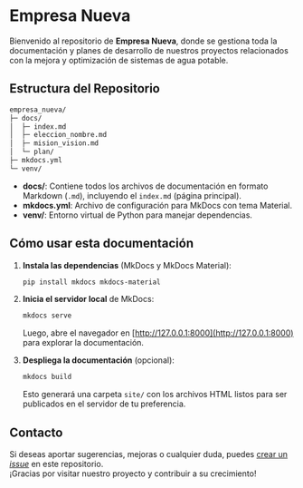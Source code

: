 # Empresa Nueva

Bienvenido al repositorio de **Empresa Nueva**, donde se gestiona toda la documentación y planes de desarrollo de nuestros proyectos relacionados con la mejora y optimización de sistemas de agua potable.

## Estructura del Repositorio

```bash
empresa_nueva/
├─ docs/
│  ├─ index.md
│  ├─ eleccion_nombre.md
│  ├─ mision_vision.md
│  └─ plan/
├─ mkdocs.yml
└─ venv/
```

- **docs/**: Contiene todos los archivos de documentación en formato Markdown (`.md`), incluyendo el `index.md` (página principal).  
- **mkdocs.yml**: Archivo de configuración para MkDocs con tema Material.  
- **venv/**: Entorno virtual de Python para manejar dependencias.

## Cómo usar esta documentación

1. **Instala las dependencias** (MkDocs y MkDocs Material):
   ```bash
   pip install mkdocs mkdocs-material
   ```

2. **Inicia el servidor local** de MkDocs:
   ```bash
   mkdocs serve
   ```
   Luego, abre el navegador en [http://127.0.0.1:8000](http://127.0.0.1:8000) para explorar la documentación.

3. **Despliega la documentación** (opcional):
   ```bash
   mkdocs build
   ```
   Esto generará una carpeta `site/` con los archivos HTML listos para ser publicados en el servidor de tu preferencia.

## Contacto

Si deseas aportar sugerencias, mejoras o cualquier duda, puedes [crear un *issue*](#) en este repositorio.  
¡Gracias por visitar nuestro proyecto y contribuir a su crecimiento!
